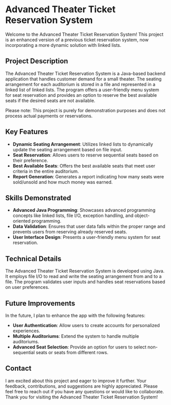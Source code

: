 # Advanced Theater Ticket Reservation System

Welcome to the Advanced Theater Ticket Reservation System! This project is an enhanced version of a previous ticket reservation system, now incorporating a more dynamic solution with linked lists.

## Project Description

The Advanced Theater Ticket Reservation System is a Java-based backend application that handles customer demand for a small theater. The seating arrangement for each auditorium is stored in a file and represented in a linked list of linked lists. The program offers a user-friendly menu system for seat reservation and provides an option to reserve the best available seats if the desired seats are not available.

Please note: This project is purely for demonstration purposes and does not process actual payments or reservations.

## Key Features

- **Dynamic Seating Arrangement**: Utilizes linked lists to dynamically update the seating arrangement based on file input.
- **Seat Reservation**: Allows users to reserve sequential seats based on their preference.
- **Best Available Seats**: Offers the best available seats that meet user criteria in the entire auditorium.
- **Report Generation**: Generates a report indicating how many seats were sold/unsold and how much money was earned.

## Skills Demonstrated

- **Advanced Java Programming**: Showcases advanced programming concepts like linked lists, file I/O, exception handling, and object-oriented programming.
- **Data Validation**: Ensures that user data falls within the proper range and prevents users from reserving already reserved seats.
- **User Interface Design**: Presents a user-friendly menu system for seat reservation.

## Technical Details

The Advanced Theater Ticket Reservation System is developed using Java. It employs file I/O to read and write the seating arrangement from and to a file. The program validates user inputs and handles seat reservations based on user preferences.

## Future Improvements

In the future, I plan to enhance the app with the following features:

- **User Authentication**: Allow users to create accounts for personalized experiences.
- **Multiple Auditoriums**: Extend the system to handle multiple auditoriums.
- **Advanced Seat Selection**: Provide an option for users to select non-sequential seats or seats from different rows.

## Contact

I am excited about this project and eager to improve it further. Your feedback, contributions, and suggestions are highly appreciated. Please feel free to reach out if you have any questions or would like to collaborate. Thank you for visiting the Advanced Theater Ticket Reservation System!
